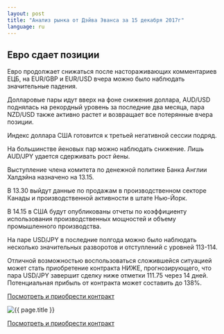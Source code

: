 ```yaml
---
layout: post
title: "Анализ рынка от Дэйва Эванса за 15 декабря 2017г"
language: ru
---
```

## Евро сдает позиции

Евро продолжает снижаться после настораживающих комментариев ЕЦБ, на EUR/GBP и EUR/USD вчера можно было наблюдать значительные падения.

Долларовые пары идут вверх на фоне снижения доллара, AUD/USD поднялась на рекордный уровень за последние два месяца, пара NZD/USD также активно растет и возвращает все потерянные вчера позиции. 

Индекс доллара США готовится к третьей негативной сессии подряд.

На большинстве йеновых пар можно наблюдать снижение. Лишь AUD/JPY удается сдерживать рост йены.
 
 
Выступление члена комитета по денежной политике Банка Англии Халдэйна назначено на 13.15.

В 13.30 выйдут данные по продажам в производственном секторе Канады и производственной активности в штате Нью-Йорк.

В 14.15 в США будут опубликованы отчеты по коэффициенту использования производственных мощностей и объему промышленного производства.
 
 
На паре USD/JPY в последние полгода можно было наблюдать несколько значительных разворотов и отступлений с уровней 113-114.

Отличной возможностью воспользоваться сложившейся ситуацией может стать приобретение контракта НИЖЕ, прогнозирующего, что пара USD/JPY завершит сделку ниже отметки 111.75 через 14 дней. Потенциальная прибыль от контракта может составить до 138%.

<a href="http://record.binary.com/_bivVDfg8lHux76XffYA0JmNd7ZgqdRLk/1/market=forex&underlying=frxUSDJPY&formname=higherlower&duration_amount=14&duration_units=d&amount=10&amount_type=payout&expiry_type=duration&barrier=111.75&s=1&t=AGAo0wZxiuWVUSIZnKLQvZ0co5lt24DG" target="_blank">Посмотреть и приобрести контракт</a>

<img src="{{ site.url }}/images/dec/ru-15-dec-17.png" alt="{{ page.title }}"  title="{{ page.title }}">

<a href="%LINK%%?https://www.binary.com/d/trade.cgi?market=forex&underlying=frxUSDJPY&formname=higherlower&duration_amount=14&duration_units=d&amount=10&amount_type=payout&expiry_type=duration&barrier=111.75&s=1&t=AGAo0wZxiuWVUSIZnKLQvZ0co5lt24DG" target="_blank">Посмотреть и приобрести контракт</a>
